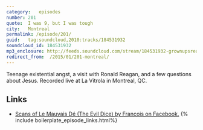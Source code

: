 ```yaml
---
category:   episodes
number: 201
quote:  I was 9, but I was tough
city:   Montreal
permalink: /episode/201/
guid:	tag:soundcloud,2010:tracks/184531932
soundcloud_id: 184531932
mp3_enclosure: http://feeds.soundcloud.com/stream/184531932-grownupsreadthingstheywroteaskids-s2e01.mp3
redirect_from:  /2015/01/201-montreal/
---
```


Teenage existential angst, a visit with Ronald Reagan, and a few questions about Jesus. Recorded live at La Vitrola in Montreal, QC.

## Links
- [Scans of Le Mauvais Dé (The Evil Dice) by Francois on Facebook.](https://www.facebook.com/Mesklinite/media_set?set=a.438552264228.212558.505739228&type=3)
{% include boilerplate_episode_links.html%}